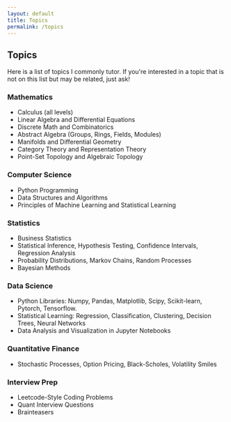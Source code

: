 ```yaml
---
layout: default
title: Topics
permalink: /topics
---
```



## Topics

Here is a list of topics I commonly tutor. If you're interested in a topic that is not on this list but may be related, just ask!

### Mathematics
<ul>
  <li>Calculus (all levels)</li>
  <li>Linear Algebra and Differential Equations</li>
  <li>Discrete Math and Combinatorics</li>
  <li>Abstract Algebra (Groups, Rings, Fields, Modules)</li>
  <!-- <li>Introduction to Proofs and Logic</li> -->
  <li>Manifolds and Differential Geometry</li>
  <li>Category Theory and Representation Theory</li>
  <li>Point-Set Topology and Algebraic Topology</li>
</ul>

### Computer Science
<ul>
  <li>Python Programming</li>
  <li>Data Structures and Algorithms</li>
  <li>Principles of Machine Learning and Statistical Learning</li>
</ul>

### Statistics

<ul>
  <li>Business Statistics</li>
  <li>Statistical Inference, Hypothesis Testing, Confidence Intervals, Regression Analysis</li>
  <li>Probability Distributions, Markov Chains, Random Processes</li>
<li>Bayesian Methods</li>
</ul>

### Data Science
<ul>
  <li>Python Libraries: Numpy, Pandas, Matplotlib, Scipy, Scikit-learn, Pytorch, Tensorflow.
  </li>
  <li>Statistical Learning: Regression, Classification, Clustering, Decision Trees, Neural Networks</li>
  <li>Data Analysis and Visualization in Jupyter Notebooks</li>
</ul>

### Quantitative Finance
<ul>
  <li>Stochastic Processes, Option Pricing, Black-Scholes, Volatility Smiles</li>
</ul>

### Interview Prep
<ul>
  <li>Leetcode-Style Coding Problems</li>
  <li>Quant Interview Questions</li>
  <li>Brainteasers</li>
</ul>


<!-- <ul>
  <li>NumPy</li>
  <li>Pandas</li>
  <li>Matplotlib</li>
  <li>SciPy</li>
  <li>SciKit-Learn</li>
  <li>PyTorch</li>
  </ul> -->
